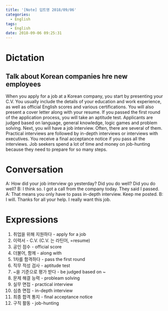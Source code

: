 ```yaml
---
title: '[Note] 입트영 2018/09/06'
categories:
  - English
tags:
  - English
date: 2018-09-06 09:25:31
---
```


# Dictation

## Talk about Korean companies hre new employees

When you apply for a job at a Korean company, you start by presenting your C.V. You usually include the details of your education and work experience, as well as official English scores and various certifications. You will also present a cover letter along with your resume. If you passed the first round of the application process, you will take an aptitude test. Applicants are judged based on language, general knowledge, logic games and problem solving. Next, you will have a job interview. Often, there are several of them. Practical interviews are followed by in-depth interviews or interviews with executives. You receive a final acceptance notice if you pass all the interviews. Job seekers spend a lot of time and money on job-hunting because they need to prepare for so many steps. 

# Conversation

A: How did your job interview go yesterday? Did you do well? Did you do well?
B: I think so. I got a call from the company today. They said I passed. 
A: That means you only have to pass in-depth interview. Keep me posted.
B: I will. Thanks for all your help. I really want this job.

# Expressions

1. 취업을 위해 지원하다 - apply for a job 
2. 이력서 - C.V. (C.V. 는 라틴어, =resume)
3. 공인 점수 - official score
4. 더불어, 함께 - along with
5. 1차를 함격하다 - pass the first round
6. 직무 적성 검사 - aptitude test
7. ~을 기준으로 평가 받다 - be judged based on ~
8. 문제 해결 능력 - probleam solving
9. 실무 면접 - practical interview
10. 심층 면접 - in-depth interview
11. 최종 합격 통지 - final acceptance notice
12. 구직 활동 - job-hunting
